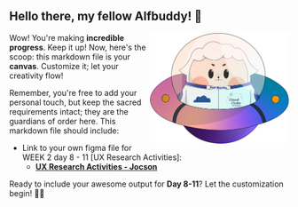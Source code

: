 ## Hello there, my fellow Alfbuddy! 💖

<img align="right" width="250px" src="../../assets/alf/alf-ufo.png">

Wow! You're making **incredible progress**. Keep it up! Now, here's the scoop: this markdown file is your **canvas**. Customize it; let your creativity flow!

Remember, you're free to add your personal touch, but keep the sacred requirements intact; they are the guardians of order here. This markdown file should include:
- Link to your own figma file for WEEK 2 day 8 - 11 [UX Research Activities]:
    - [**UX Research Activities - Jocson**](https://www.figma.com/file/dODWnfpovWxRkFPnvt0MnH/Week-2-%5Bday-8---11%5D-%3A-Activities-(Community)?type=design&node-id=19%3A14665&mode=design&t=b9xpkAiFaBUL7UUc-1)


Ready to include your awesome output for **Day 8-11**? Let the customization begin! 🚀✨

<!-- You may now delete and modify the content of this file -->